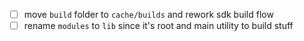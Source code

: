 - [ ] move `build` folder to `cache/builds` and rework sdk build flow
- [ ] rename `modules` to `lib` since it's root and main utility to build stuff
